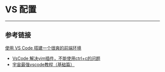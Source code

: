 # VS 配置
***
## 参考链接
[使用 VS Code 搭建一个很爽的前端环境](https://medium.com/@thoamsy/%E4%BD%BF%E7%94%A8-vs-code-%E6%90%AD%E5%BB%BA%E4%B8%80%E4%B8%AA%E5%BE%88%E7%88%BD%E7%9A%84%E5%89%8D%E7%AB%AF%E7%8E%AF%E5%A2%83-2d393ba5cc45)
- [VsCode 解决vim插件，不能使用ctrl+c的问题](https://blog.csdn.net/sea_snow/article/details/83375726)
- [宇宙最强vscode教程（基础篇）](https://segmentfault.com/a/1190000017949680)